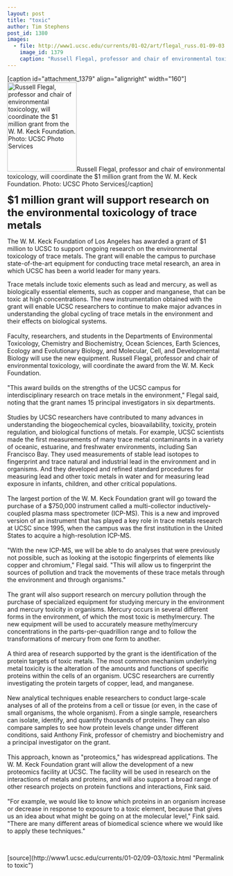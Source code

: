 ```yaml
---
layout: post
title: "toxic"
author: Tim Stephens
post_id: 1380
images:
  - file: http://www1.ucsc.edu/currents/01-02/art/flegal_russ.01-09-03.160.jpg
    image_id: 1379
    caption: "Russell Flegal, professor and chair of environmental toxicology, will coordinate the $1 million grant from the W. M. Keck Foundation. Photo: UCSC Photo Services"
---
```


[caption id="attachment_1379" align="alignright" width="160"]<a href="http://localhost/mysite/wp-content/uploads/2001/09/flegal_russ.01-09-03.160.jpg"><img class="size-full wp-image-1379" src="http://localhost/mysite/wp-content/uploads/2001/09/flegal_russ.01-09-03.160.jpg" alt="Russell Flegal, professor and chair of environmental toxicology, will coordinate the $1 million grant from the W. M. Keck Foundation. Photo: UCSC Photo Services" width="160" height="205" /></a>Russell Flegal, professor and chair of environmental toxicology, will coordinate the $1 million grant from the W. M. Keck Foundation. Photo: UCSC Photo Services[/caption]
<p>
  <font size="5"><b>$1 million grant will support research on the environmental toxicology of trace metals</b></font>
</p>
<p>
  The W. M. Keck Foundation of Los Angeles has awarded a grant of $1 million to UCSC to support ongoing research on the environmental toxicology of trace metals. The grant will enable the campus to purchase state-of-the-art equipment for conducting trace metal research, an area in which UCSC has been a world leader for many years.
</p>Trace metals include toxic elements such as lead and mercury, as well as biologically essential elements, such as copper and manganese, that can be toxic at high concentrations. The new instrumentation obtained with the grant will enable UCSC researchers to continue to make major advances in understanding the global cycling of trace metals in the environment and their effects on biological systems.<br>
<br>
Faculty, researchers, and students in the Departments of Environmental Toxicology, Chemistry and Biochemistry, Ocean Sciences, Earth Sciences, Ecology and Evolutionary Biology, and Molecular, Cell, and Developmental Biology will use the new equipment. Russell Flegal, professor and chair of environmental toxicology, will coordinate the award from the W. M. Keck Foundation.<br>
<br>
"This award builds on the strengths of the UCSC campus for interdisciplinary research on trace metals in the environment," Flegal said, noting that the grant names 15 principal investigators in six departments.<br>
<br>
Studies by UCSC researchers have contributed to many advances in understanding the biogeochemical cycles, bioavailability, toxicity, protein regulation, and biological functions of metals. For example, UCSC scientists made the first measurements of many trace metal contaminants in a variety of oceanic, estuarine, and freshwater environments, including San Francisco Bay. They used measurements of stable lead isotopes to fingerprint and trace natural and industrial lead in the environment and in organisms. And they developed and refined standard procedures for measuring lead and other toxic metals in water and for measuring lead exposure in infants, children, and other critical populations.<br>
<br>
The largest portion of the W. M. Keck Foundation grant will go toward the purchase of a $750,000 instrument called a multi-collector inductively-coupled plasma mass spectrometer (ICP-MS). This is a new and improved version of an instrument that has played a key role in trace metals research at UCSC since 1995, when the campus was the first institution in the United States to acquire a high-resolution ICP-MS.<br>
<br>
"With the new ICP-MS, we will be able to do analyses that were previously not possible, such as looking at the isotopic fingerprints of elements like copper and chromium," Flegal said. "This will allow us to fingerprint the sources of pollution and track the movements of these trace metals through the environment and through organisms."<br>
<br>
The grant will also support research on mercury pollution through the purchase of specialized equipment for studying mercury in the environment and mercury toxicity in organisms. Mercury occurs in several different forms in the environment, of which the most toxic is methylmercury. The new equipment will be used to accurately measure methylmercury concentrations in the parts-per-quadrillion range and to follow the transformations of mercury from one form to another.<br>
<br>
A third area of research supported by the grant is the identification of the protein targets of toxic metals. The most common mechanism underlying metal toxicity is the alteration of the amounts and functions of specific proteins within the cells of an organism. UCSC researchers are currently investigating the protein targets of copper, lead, and manganese.<br>
<br>
New analytical techniques enable researchers to conduct large-scale analyses of all of the proteins from a cell or tissue (or even, in the case of small organisms, the whole organism). From a single sample, researchers can isolate, identify, and quantify thousands of proteins. They can also compare samples to see how protein levels change under different conditions, said Anthony Fink, professor of chemistry and biochemistry and a principal investigator on the grant.<br>
<br>
This approach, known as "proteomics," has widespread applications. The W. M. Keck Foundation grant will allow the development of a new proteomics facility at UCSC. The facility will be used in research on the interactions of metals and proteins, and will also support a broad range of other research projects on protein functions and interactions, Fink said.<br>
<br>
"For example, we would like to know which proteins in an organism increase or decrease in response to exposure to a toxic element, because that gives us an idea about what might be going on at the molecular level," Fink said. "There are many different areas of biomedical science where we would like to apply these techniques."
<p>
  <br>

</p>
[source](http://www1.ucsc.edu/currents/01-02/09-03/toxic.html "Permalink to toxic")
